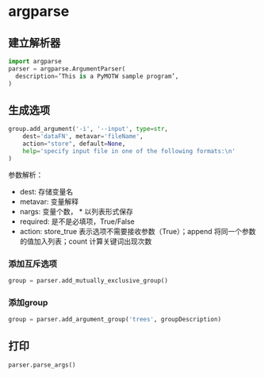 # argparse

## 建立解析器

```python
import argparse
parser = argparse.ArgumentParser(
  description=’This is a PyMOTW sample program’,
)
```

## 生成选项

```python
group.add_argument('-i', '--input', type=str,          
    dest='dataFN', metavar='fileName', 
    action="store", default=None,     
    help='specify input file in one of the following formats:\n'  
)
```

参数解析：

* dest: 存储变量名
* metavar: 变量解释
* nargs: 变量个数， \* 以列表形式保存
* required: 是不是必填项，True/False
* action: store\_true 表示选项不需要接收参数（True）；append 将同一个参数的值加入列表；count 计算关键词出现次数

### 添加互斥选项

```python
group = parser.add_mutually_exclusive_group()
```

### 添加group

```python
group = parser.add_argument_group('trees', groupDescription)
```

## 打印

```python
parser.parse_args()
```

